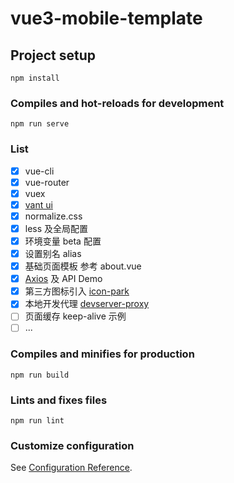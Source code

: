 # vue3-mobile-template

## Project setup
```
npm install
```

### Compiles and hot-reloads for development
```
npm run serve
```

### List
- [x] vue-cli
- [x] vue-router
- [x] vuex
- [x] [vant ui](https://vant-contrib.gitee.io/vant/) 
- [x] normalize.css
- [x] less 及全局配置
- [x] 环境变量 beta 配置
- [x] 设置别名 alias
- [x] 基础页面模板 参考 about.vue
- [x] [Axios](https://axios-http.com/zh/docs/api_intro) 及 API Demo 
- [x] 第三方图标引入 [icon-park](https://iconpark.oceanengine.com/)
- [x] 本地开发代理 [devserver-proxy](https://cli.vuejs.org/zh/config/#devserver-proxy)
- [ ] 页面缓存 keep-alive 示例
- [ ] ...

### Compiles and minifies for production
```
npm run build
```

### Lints and fixes files
```
npm run lint
```

### Customize configuration
See [Configuration Reference](https://cli.vuejs.org/config/).


